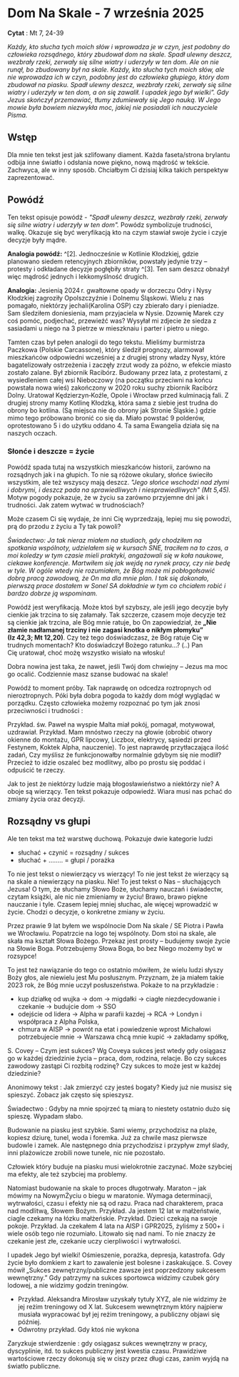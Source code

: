 # Dom Na Skale - 7 września 2025

**Cytat** : Mt 7, 24-39

*Każdy, kto słucha tych moich słów i wprowadza je w czyn, jest podobny do człowieka rozsądnego, który zbudował dom na skale. Spadł ulewny deszcz, wezbrały rzeki, zerwały się silne wiatry i uderzyły w ten dom. Ale on nie runął, bo zbudowany był na skale. Każdy, kto słucha tych moich słów, ale nie wprowadza ich w czyn, podobny jest do człowieka głupiego, który dom zbudował na piasku. Spadł ulewny deszcz, wezbrały rzeki, zerwały się silne wiatry i uderzyły w ten dom, a on się zawalił. I upadek jego był wielki”. Gdy Jezus skończył przemawiać, tłumy zdumiewały się Jego nauką. W Jego mowie była bowiem niezwykła moc, jakiej nie posiadali ich nauczyciele Pisma.*

## Wstęp

Dla mnie ten tekst jest jak szlifowany diament. Każda faseta/strona brylantu odbija inne światło i odsłania nowe piękno, nową mądrość w tekście. Zachwyca, ale w inny sposób. 
Chciałbym Ci dzisiaj kilka takich perspektyw zaprezentować.


## Powódź 

Ten tekst opisuje powódź - *"Spadł ulewny deszcz, wezbrały rzeki, zerwały się silne wiatry i uderzyły w ten dom".* Powódz symbolizuje trudności, walkę. Okazuje się być weryfikacją kto na czym stawiał swoje życie i czyje decyzje były mądre. 


**Analogia powódź:** 
^[2]. Jednocześnie w Kotlinie Kłodzkiej, gdzie planowano siedem retencyjnych zbiorników, powstały jedynie trzy – protesty i odkładane decyzje pogłębiły straty ^[3]. Ten sam deszcz obnażył więc mądrość jednych i lekkomyślność drugich.

**Analogia:** Jesienią 2024 r. gwałtowne opady w dorzeczu Odry i Nysy Kłodzkiej zagroziły Opolszczyźnie i Dolnemu Śląskowi. Wielu z nas pomagało, niektórzy jechali(Karolina OSP) czy zbierało dary i pieniadze. Sam śledziłem doniesienia, mam przyjaciela w Nysie. Dzownię Marek czy coś pomóc, podjechać, przewieźć was? Wysyłał mi zdjecie że siedza z sasiadami u niego na 3 pietrze w mieszknaiu i parter i pietro u niego.

Tamten czas był pełen analogii do tego tekstu. Mieliśmy burmistrza Paczkowa (Polskie Carcassone), który śledził prognozy, alarmował mieszkańców odpowiedni wcześniej a z drugiej strony władzy Nysy, które bagatelizowały ostrzeżenia i zaczęły zrzut wody za późno, w efekcie miasto zostało zalane. Był zbiornik Racibórz. Budowany przez lata, z protestami, z wysiedleniem całej wsi Nieboczowy (na początku przeciwni na końcu powstała nowa wieś) zakończony w 2020 roku suchy zbiornik Racibórz Dolny. Uratował Kędzierzyn‑Koźle, Opole i Wrocław przed kulminacją fali. 
Z drugiej strony mamy Kotlinę Kłodzką, która sama z siebie jest trudna do obrony bo kotlina. (Są miejsca nie do obrony jak Stronie Śląskie.) gdzie mimo tego próbowano bronić co się da. Miało powstać 9 polderów, oprotestowano 5 i do użytku oddano 4.
Ta sama Ewangelia działa się na naszych oczach. 

### Słonće i deszcze = życie

Powódź spada tutaj na wszystkich mieszkańców historii, zarówno na rozsądnych jak i na głupich. To nie są różowe okulary, słońce świeciło wszystkim, ale też wszyscy mają deszcz. *"Jego słońce wschodzi nad złymi i dobrymi, i deszcz pada na sprawiedliwych i niesprawiedliwych" (Mt 5,45).* Motyw pogody pokazuje, że w życiu sa zarówno przyjemne dni jak i trudności. Jak zatem wytwać w trudnościach? 

Może czasem Ci się wydaje, że inni Cię wyprzedzają, lepiej mu się powodzi, prą do przodu z życiu a Ty tak powoli?  

*Świadectwo: Ja tak nieraz miałem na studiach, gdy chodziłem na spotkania wspólnoty, udzielałem się w kursach SNE, traciłem na to czas, a moi koledzy w tym czasie mieli praktyki, angażowali się w koła naukowe, ciekawe konferencje. Martwiłem się jak wejdę na rynek pracy, czy nie bedę w tyle. W ogóle wtedy nie rozumiałem, że Bóg może mi pobłogołsawić dobrą pracą zawodową, że On ma dla mnie plan. I tak się dokonało, pierwszą prace dostałem w Sonel SA dokładnie w tym co chciałem robić i bardzo dobrze ją wspominam.*

Powódź jest weryfikacją. Może ktoś był szybszy, ale jeśli jego decyzje były cienkie jak trzcina to się załamały. Tak szczerze, czasem moje decyzje też są cienkie jak trzcina, ale Bóg mnie ratuje, bo On zapowiedział, że **„Nie złamie nadłamanej trzciny i nie zagasi knotka o nikłym płomyku” (Iz 42,3; Mt 12,20)**. Czy też tego doświadczasz, że Bóg ratuje Cię w trudnych momentach? Kto doświadczył Bożego ratunku...?
(..)
Pan Cię uratował, choć możę wszystko wisiało na włosku!

Dobra nowina jest taka, że nawet, jeśli Twój dom chwiejny – Jezus ma moc go ocalić. Codziennie masz szanse budować na skale!


Powódź to moment próby. Tak naprawdę on odcedza roztropnych od nieroztropnych. Póki była dobra pogoda to każdy dom mógł wyglądać w porządku. Często człowieka możemy rozpoznać po tym jak znosi przeciwności i trudności : 

Przykład. św. Paweł na wyspie Malta miał pokój, pomagał, motywował, uzdrawiał.
Przykład. Mam mnóstwo rzeczy na głowie (obrobić otwory okienne do montażu, GPR lipcowy, Liczbox, elektrycy, sąsiedzi przed Festynem, Koktek Alpha, nauczenie). To jest naprawdę przytłaczająca ilość zadań, Czy myślisz że funkcjonowałby normalnie gdybym się nie modlił? Przecież to idzie oszaleć bez modlitwy, albo po prostu się poddać i odpuścić te rzeczy.

Jak to jest że niektórzy ludzie mają błogosławieństwo a niektórzy nie? A oboje są wierzący.
Ten tekst pokazuje odpowiedź. Wiara musi nas pchać do zmiany życia oraz decyzji.



## Rozsądny vs głupi

Ale ten tekst ma też warstwę duchową. Pokazuje dwie kategorie ludzi 
- słuchać + czynić = rozsądny / sukces
- słuchać + …….. = głupi / porażka

To nie jest tekst o niewierzący vs wierzący! To nie jest tekst że wierzący są na skale a niewierzący na piasku. Nie!
To jest tekst o Nas – słuchających Jezusa! O tym, że słuchamy Słowo Boże, słuchamy nauczań i świadectw, czytam książki, ale nic nie zmieniamy w życiu! Brawo, brawo piękne nauczanie i tyle.
Czasem lepiej mniej słuchac, ale więcej wprowadzić w życie.
Chodzi o decyzje, o konkretne zmiany w życiu.



Przez prawie 9 lat byłem we wspólnocie Dom Na skale / SE Piotra i Pawła we Wrocławiu. Popatrzcie na logo tej wspólnoty. Dom stoi na skale, ale skała ma kształt Słowa Bożego. Przekaz jest prosty – budujemy swoje życie na Słowie Boga. Potrzebujemy Słowa Boga, bo bez Niego możemy być w rozsypce!



To jest też nawiązanie do tego co ostatnio mówiłem, że wielu ludzi słyszy Boży głos, ale niewielu jest Mu posłusznym. Przyznam, że ja miałem takie 2023 rok, że Bóg mnie uczył posłuszeństwa. Pokaże to na przykładzie : 
- kup działkę od wujka → dom → migdałki → ciagłe niezdecydowanie i czekanie → budujcie dom → SSO
- odejście od lidera → Alpha w parafii kazdej → RCA → Londyn i współpraca z Alpha Polska,
- chmura w AISP → powrót na etat i powiedzenie wprost Michałowi potrzebujecie mnie → Warszawa chcą mnie kupić → zakładamy spółkę,

S. Covey – Czym jest sukces? Wg Coveya sukces jest wtedy gdy osiągasz go w każdej dziedzinie życia – praca, dom, rodzina, relacje.  Bo czy sukces zawodowy zastąpi Ci rozbitą rodzinę? Czy sukces to może jest w każdej dziedzinie?

Anonimowy tekst : Jak zmierzyć czy jesteś bogaty? Kiedy już nie musisz się spieszyć. Zobacz jak często się spieszysz.

Świadectwo : Gdyby na mnie spojrzeć tą miarą to niestety ostatnio dużo się spieszę. Wypadam słabo.

Budowanie na piasku jest szybkie. Sami wiemy, przychodzisz na plaże, kopiesz dziurę, tunel, woda i foremka. Już za chwile masz pierwsze budowle i zamek. Ale następnego dnia przychodzisz i przypływ zmył ślady, inni plażowicze zrobili nowe tunele, nic nie pozostało.

Człowiek który buduje na piasku musi wielokrotnie zaczynać. Może szybciej ma efekty, ale też szybciej ma problemy.

Natomiast budowanie na skale to proces długotrwały. Maraton – jak mówimy na NowymŻyciu o biegu w maratonie. Wymaga determinacji, wytrwałości, czasu i efekty nie są od razu. Praca nad charakterem, praca nad modlitwą, Słowem Bożym.
Przykład. Ja jestem 12 lat w małżeństwie, ciagle czekamy na łózku małżeńskie.
Przykład. Dzieci czekają na swoje pokoje.
Przykład. Ja czekałem 4 lata na AISP i GPR2025, żyliśmy z 500+ i wiele osób tego nie rozumiało. Litowało się nad nami.
To nie znaczy że czekanie jest złe, czekanie uczy cierpliwości i wytrwałości.





I upadek Jego był wielki! 
Ośmieszenie, porażka, depresja, katastrofa. Gdy życie było domkiem z kart to zawalenie jest bolesne i zaskakujące. S. Covey mówił „Sukces zewnętrzny/publiczne zawsze jest poprzedzony sukcesem wewnętrzny.” Gdy patrzymy na sukces sportowca widzimy czubek góry lodowej, a nie widzimy godzin treningów.
- Przykład. Aleksandra Mirosław uzyskały tytuły XYZ, ale nie widzimy że jej reżim treningowy od X lat. Sukcesem wewnętrznym który najpierw musiała wypracować był jej reżim treningowy, a publiczny objawi się później.
- Odwrotny przykład. Gdy ktoś nie wykona

Zaryzkuje stwierdzenie :  gdy osiągasz sukces wewnętrzny w pracy, dyscyplinie, itd. to sukces publiczny jest kwestia czasu.
Prawidziwe wartościowe rzeczy dokonują się w ciszy przez długi czas, zanim wyjdą na światło publiczne.